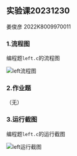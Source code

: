 ## 实验课20231230

姜俊彦 2022K8009970011

### 1.流程图

编程题`left.c`的流程图

![left流程图](E:\VSCODE\UbuntuShare\C\Ex\EX_6\left流程图.png)

### 2.作业题

（无）

### 3.运行截图

编程题`left.c`的运行截图

![left运行截图](E:\VSCODE\UbuntuShare\C\Ex\EX_6\left运行截图.png)



